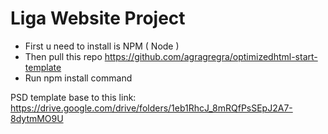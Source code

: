 # Liga Website Project

- First u need to install is NPM ( Node )
- Then pull this repo
 https://github.com/agragregra/optimizedhtml-start-template
- Run npm install command

PSD template base to this link: 
https://drive.google.com/drive/folders/1eb1RhcJ_8mRQfPsSEpJ2A7-8dytmMO9U
